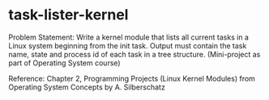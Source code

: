 # task-lister-kernel
Problem Statement: Write a kernel module that lists all current tasks in a Linux system beginning from the init task. Output must contain the task name, state and process id of each task in a tree structure.
(Mini-project as part of Operating System course) 

Reference: Chapter 2, Programming Projects (Linux Kernel Modules) from Operating System Concepts by A. Silberschatz
